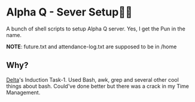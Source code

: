 # Alpha Q - Sever Setup👨‍💻
A bunch of shell scripts to setup Alpha Q server. Yes, I get the Pun in the name.

**NOTE**: future.txt and attendance-log.txt are supposed to be in /home

## Why?
[Delta](https://delta.nitt.edu/)'s Induction Task-1. Used Bash, awk, grep and several other cool things about bash. Could've done better but there was a crack in my Time Management.
